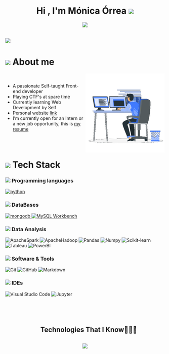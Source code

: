 <h1 align="center"><b>Hi , I'm Mónica Órrea </b><img src="https://media.giphy.com/media/hvRJCLFzcasrR4ia7z/giphy.gif" width="35"></h1>
<!--  -->
<p align="center">
  <img src="https://readme-typing-svg.herokuapp.com?font=Time+New+Roman&color=cyan&size=25&center=true&vCenter=true&width=600&height=100&lines=Data+Science+and+Data+Analyst,;Active+Learner/Researcher,;Love+to+learn+new+stuffs..<3">
</p>


<br>

<!--horizontal divider(gradiant)-->
<img src="https://user-images.githubusercontent.com/73097560/115834477-dbab4500-a447-11eb-908a-139a6edaec5c.gif">


# <picture><img src = "https://img.freepik.com/vector-gratis/analizar-ilustracion-concepto_114360-4222.jpg?w=826&t=st=1707989318~exp=1707989918~hmac=cd001fc486cbf28d09a5e1b37ce2426530727c933cf9c0b3f382720064835ef0" width = 50px></picture> **About me**

<picture> <img align="right" src="https://github.com/0xAbdulKhalid/0xAbdulKhalid/raw/main/assets/mdImages/Right_Side.gif" width = 250px></picture>

<br>

- A passionate Self-taught Front-end developer
- Playing CTF's at spare time
- Currently learning Web Development by Self
- Personal website [link](https://www.0xabdulkhalid.ml)
- I’m currently open for an Intern or a new job opportunity, this is [my resume](https://read.cv/0xabdulkhalid)

<br><br>


# <img src = "https://media2.giphy.com/media/QssGEmpkyEOhBCb7e1/giphy.gif?cid=ecf05e47a0n3gi1bfqntqmob8g9aid1oyj2wr3ds3mg700bl&rid=giphy.gif" width = 32px> Tech Stack 

### <picture> <img src = "https://cdn-icons-png.flaticon.com/512/2756/2756184.png" width = 20px>  </picture> Programming languages

  <a href="https://www.python.org/" target="_blank"> 
      <img src="https://img.shields.io/badge/Python-3776AB.svg?style=flat-square&logo=python&logoColor=white" alt="python"/>
  </a>

### <picture> <img src = "https://cdn.icon-icons.com/icons2/38/PNG/512/database_5664.png" width=20px>  </picture> DataBases

  <a href="https://www.mongodb.com/" target="_blank"> 
      <img src="https://img.shields.io/badge/mongodb-47A248.svg?style=flat-square&logo=mongodb&logoColor=white"
      alt="mongodb"/>
    </a>
     
  <a href="https://www.mysql.com/products/workbench/" target="_blank"> 
        <img src="https://img.shields.io/badge/MySQL-4479A1?style=flat-square&logo=MySQL&logoColor=white" alt="MySQL Workbench"/>
     </a>
     
### <picture> <img src = "https://cdn.icon-icons.com/icons2/2718/PNG/512/chart_line_up_icon_174645.png" width = 20px>  </picture> Data Analysis

![ApacheSpark](https://img.shields.io/badge/ApacheSpark-E25A1C?style=flat-square&logo=ApacheSpark&logoColor=white)
![ApacheHadoop](https://img.shields.io/badge/ApacheHadoop-66CCFF?style=flat-square&logo=ApacheHadoop&logoColor=white)
![Pandas](https://img.shields.io/badge/Pandas-150458?style=flat-square&logo=pandas&logoColor=white)
![Numpy](https://img.shields.io/badge/Numpy-013243?style=flat-square&logo=Numpy&logoColor=white)
![Scikit-learn](https://img.shields.io/badge/ScikitLearn-F7931E?style=flat-square&logo=Scikit-learn&logoColor=white)
![Tableau](https://img.shields.io/badge/Tableau-E97627?style=flat-square&logo=Tableau&logoColor=white)
![PowerBI](https://img.shields.io/badge/PowerBI-F2C811?style=flat-square&logo=PowerBI&logoColor=white)


### <picture> <img src = "https://cdn-icons-png.flaticon.com/512/5063/5063917.png" width = 20px>  </picture> Software & Tools

![Git](https://img.shields.io/badge/Git-F05032?style=flat-square&logo=Git&logoColor=white)
![GitHub](https://img.shields.io/badge/GitHub-181717?style=flat-square&logo=GitHub&logoColor=white)
![Markdown](https://img.shields.io/badge/Markdown-000000?style=flat-square&logo=Markdown&logoColor=white)

### <picture> <img src = "https://static.vecteezy.com/system/resources/previews/012/869/093/non_2x/dev-environment-icon-style-vector.jpg" width = 20px>  </picture> IDEs

![Visual Studio Code](https://img.shields.io/badge/Visual_Studio_Code-007ACC?style=flat-square&logo=Visual-Studio-Code&logoColor=white)
![Jupyter](https://img.shields.io/badge/Jupyter-F37626?style=flat-square&logo=Jupyter&logoColor=white)


</p>

<br>
<br>


<!--h1 without bottom border-->
<div id="user-content-toc">
  <ul align="center">
    <summary><h2 style="display: inline-block">Technologies That I Know👨🏻‍💻</h2></summary>
  </ul>
</div>
<!--tech stack icons-->
<p align="center">
  <a href="https://skillicons.dev">
    <img src="https://skillicons.dev/icons?i=git,github,linux,mongodb,mysql,py,vscode,sklearn,tensorflow,googlecloud,sc&perline=14" />
  </a>
</p>
